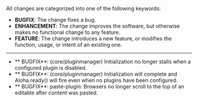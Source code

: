 All changes are categorized into one of the following keywords:

- **BUGFIX**: The change fixes a bug.
- **ENHANCEMENT**: The change improves the software, but otherwise makes no
                   functional change to any feature.
- **FEATURE**: The change introduces a new feature, or modifies the function,
               usage, or intent of an existing one.

----

- ** BUGFIX**: (core/pluginmanager) Initialization no longer stalls when a
               configured plugin is disabled.
- ** BUGFIX**: (core/pluginmanager) Initialization will complete and
			   Aloha.ready() will fire even when no plugins have been
			   configured.
- ** BUGFIX**: paste-plugin: Browsers no longer scroll to the top of an editable
               after content was pasted.
